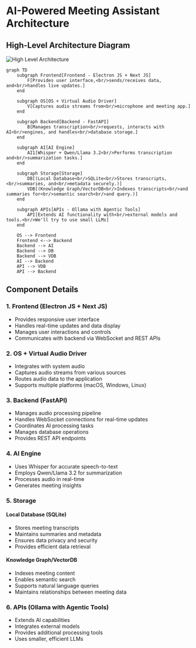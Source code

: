 # AI-Powered Meeting Assistant Architecture

## High-Level Architecture Diagram

![High Level Architecture](Diagram-High%20level%20architecture%20diagram.jpg)

```mermaid
graph TD
    subgraph Frontend[Frontend - Electron JS + Next JS]
        F[Provides user interface,<br/>sends/receives data, and<br/>handles live updates.]
    end

    subgraph OS[OS + Virtual Audio Driver]
        V[Captures audio streams from<br/>microphone and meeting app.]
    end

    subgraph Backend[Backend - FastAPI]
        B[Manages transcription<br/>requests, interacts with AI<br/>engines, and handles<br/>database storage.]
    end

    subgraph AI[AI Engine]
        AI1[Whisper + Qwen/Llama 3.2<br/>Performs transcription and<br/>summarization tasks.]
    end

    subgraph Storage[Storage]
        DB[(Local Database<br/>SQLite<br/>Stores transcripts,<br/>summaries, and<br/>metadata securely.)]
        VDB[(Knowledge Graph/VectorDB<br/>Indexes transcripts<br/>and summaries for<br/>semantic search<br/>and query.)]
    end

    subgraph APIs[APIs - Ollama with Agentic Tools]
        API[Extends AI functionality with<br/>external models and tools.<br/>We'll try to use small LLMs]
    end

    OS --> Frontend
    Frontend <--> Backend
    Backend --> AI
    Backend --> DB
    Backend --> VDB
    AI --> Backend
    API --> VDB
    API --> Backend
```

## Component Details

### 1. Frontend (Electron JS + Next JS)
- Provides responsive user interface
- Handles real-time updates and data display
- Manages user interactions and controls
- Communicates with backend via WebSocket and REST APIs

### 2. OS + Virtual Audio Driver
- Integrates with system audio
- Captures audio streams from various sources
- Routes audio data to the application
- Supports multiple platforms (macOS, Windows, Linux)

### 3. Backend (FastAPI)
- Manages audio processing pipeline
- Handles WebSocket connections for real-time updates
- Coordinates AI processing tasks
- Manages database operations
- Provides REST API endpoints

### 4. AI Engine
- Uses Whisper for accurate speech-to-text
- Employs Qwen/Llama 3.2 for summarization
- Processes audio in real-time
- Generates meeting insights

### 5. Storage
#### Local Database (SQLite)
- Stores meeting transcripts
- Maintains summaries and metadata
- Ensures data privacy and security
- Provides efficient data retrieval

#### Knowledge Graph/VectorDB
- Indexes meeting content
- Enables semantic search
- Supports natural language queries
- Maintains relationships between meeting data

### 6. APIs (Ollama with Agentic Tools)
- Extends AI capabilities
- Integrates external models
- Provides additional processing tools
- Uses smaller, efficient LLMs
